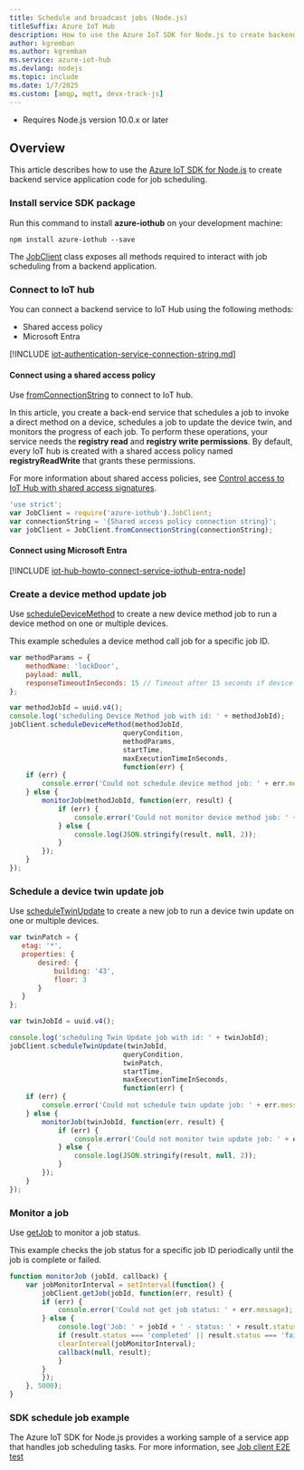 ```yaml
---
title: Schedule and broadcast jobs (Node.js)
titleSuffix: Azure IoT Hub
description: How to use the Azure IoT SDK for Node.js to create backend service application code for job scheduling.
author: kgremban
ms.author: kgremban
ms.service: azure-iot-hub
ms.devlang: nodejs
ms.topic: include
ms.date: 1/7/2025
ms.custom: [amqp, mqtt, devx-track-js]
---
```


  *  Requires Node.js version 10.0.x or later

## Overview

This article describes how to use the [Azure IoT SDK for Node.js](https://github.com/Azure/azure-iot-sdk-node) to create backend service application code for job scheduling.

### Install service SDK package

Run this command to install **azure-iothub** on your development machine:

```cmd/sh
npm install azure-iothub --save
```

The [JobClient](/javascript/api/azure-iothub/jobclient) class exposes all methods required to interact with job scheduling from a backend application.

### Connect to IoT hub

You can connect a backend service to IoT Hub using the following methods:

* Shared access policy
* Microsoft Entra

[!INCLUDE [iot-authentication-service-connection-string.md](iot-authentication-service-connection-string.md)]

#### Connect using a shared access policy

Use [fromConnectionString](/javascript/api/azure-iothub/jobclient?#azure-iothub-jobclient-fromconnectionstring) to connect to IoT hub.

In this article, you create a back-end service that schedules a job to invoke a direct method on a device, schedules a job to update the device twin, and monitors the progress of each job. To perform these operations, your service needs the **registry read** and **registry write permissions**. By default, every IoT hub is created with a shared access policy named **registryReadWrite** that grants these permissions.

For more information about shared access policies, see [Control access to IoT Hub with shared access signatures](/azure/iot-hub/authenticate-authorize-sas).

```javascript
'use strict';
var JobClient = require('azure-iothub').JobClient;
var connectionString = '{Shared access policy connection string}';
var jobClient = JobClient.fromConnectionString(connectionString);
```

#### Connect using Microsoft Entra

[!INCLUDE [iot-hub-howto-connect-service-iothub-entra-node](iot-hub-howto-connect-service-iothub-entra-node.md)]

### Create a device method update job

Use [scheduleDeviceMethod](/javascript/api/azure-iothub/jobclient?#azure-iothub-jobclient-scheduledevicemethod) to create a new device method job to run a device method on one or multiple devices.

This example schedules a device method call job for a specific job ID.

```javascript
var methodParams = {
    methodName: 'lockDoor',
    payload: null,
    responseTimeoutInSeconds: 15 // Timeout after 15 seconds if device is unable to process method
};

var methodJobId = uuid.v4();
console.log('scheduling Device Method job with id: ' + methodJobId);
jobClient.scheduleDeviceMethod(methodJobId,
                            queryCondition,
                            methodParams,
                            startTime,
                            maxExecutionTimeInSeconds,
                            function(err) {
    if (err) {
        console.error('Could not schedule device method job: ' + err.message);
    } else {
        monitorJob(methodJobId, function(err, result) {
            if (err) {
                console.error('Could not monitor device method job: ' + err.message);
            } else {
                console.log(JSON.stringify(result, null, 2));
            }
        });
    }
});
```

### Schedule a device twin update job

Use [scheduleTwinUpdate](/javascript/api/azure-iothub/jobclient?#azure-iothub-jobclient-scheduletwinupdate) to create a new job to run a device twin update on one or multiple devices.

```javascript
var twinPatch = {
   etag: '*',
   properties: {
       desired: {
           building: '43',
           floor: 3
       }
   }
};

var twinJobId = uuid.v4();

console.log('scheduling Twin Update job with id: ' + twinJobId);
jobClient.scheduleTwinUpdate(twinJobId,
                            queryCondition,
                            twinPatch,
                            startTime,
                            maxExecutionTimeInSeconds,
                            function(err) {
    if (err) {
        console.error('Could not schedule twin update job: ' + err.message);
    } else {
        monitorJob(twinJobId, function(err, result) {
            if (err) {
                console.error('Could not monitor twin update job: ' + err.message);
            } else {
                console.log(JSON.stringify(result, null, 2));
            }
        });
    }
});
```

### Monitor a job

Use [getJob](/javascript/api/azure-iothub/jobclient?#azure-iothub-jobclient-getjob) to monitor a job status.

This example checks the job status for a specific job ID periodically until the job is complete or failed.

```javascript
function monitorJob (jobId, callback) {
    var jobMonitorInterval = setInterval(function() {
        jobClient.getJob(jobId, function(err, result) {
        if (err) {
            console.error('Could not get job status: ' + err.message);
        } else {
            console.log('Job: ' + jobId + ' - status: ' + result.status);
            if (result.status === 'completed' || result.status === 'failed' || result.status === 'cancelled') {
            clearInterval(jobMonitorInterval);
            callback(null, result);
            }
        }
        });
    }, 5000);
}
```

### SDK schedule job example

The Azure IoT SDK for Node.js provides a working sample of a service app that handles job scheduling tasks. For more information, see [Job client E2E test](https://github.com/Azure/azure-iot-sdk-node/blob/a85e280350a12954f46672761b0b516d08d374b5/e2etests/test/job_client.js)
